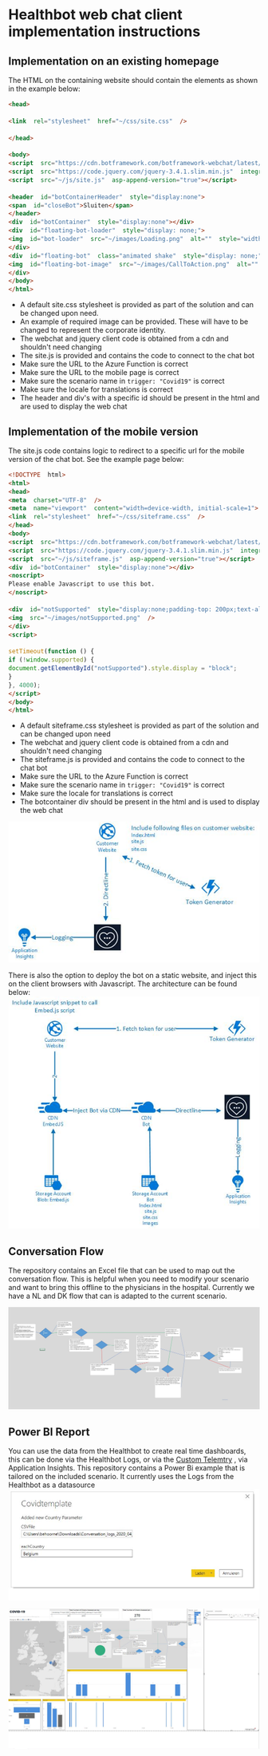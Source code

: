 ﻿
# Healthbot web chat client implementation instructions
 

## Implementation on an existing homepage
  

The HTML on the containing website should contain the elements as shown in the example below:

```HTML
<head>

<link  rel="stylesheet"  href="~/css/site.css"  />

</head>

<body>
<script  src="https://cdn.botframework.com/botframework-webchat/latest/webchat-es5.js"></script>
<script  src="https://code.jquery.com/jquery-3.4.1.slim.min.js"  integrity="sha256-pasqAKBDmFT4eHoN2ndd6lN370kFiGUFyTiUHWhU7k8="  crossorigin="anonymous"></script>
<script  src="~/js/site.js"  asp-append-version="true"></script>

<header  id="botContainerHeader"  style="display:none">
<span  id="closeBot">Sluiten</span>
</header>
<div  id="botContainer"  style="display:none"></div>
<div  id="floating-bot-loader"  style="display: none;">
<img  id="bot-loader"  src="~/images/Loading.png"  alt=""  style="width:300px;">
</div>
<div  id="floating-bot"  class="animated shake"  style="display: none;">
<img  id="floating-bot-image"  src="~/images/CallToAction.png"  alt=""  style="width:300px;">
</div>
</body>
</html>

```
- A default site.css stylesheet is provided as part of the solution and can be changed upon need.
- An example of required image can be provided. These will have to be changed to represent the corporate identity.
- The webchat and jquery client code is obtained from a cdn and shouldn't need changing
- The site.js is provided and contains the code to connect to the chat bot
- Make sure the URL to the Azure Function is correct
- Make sure the URL to the mobile page is correct
- Make sure the scenario name in `trigger: "Covid19"` is correct
- Make sure the locale for translations is correct
- The header and div's with a specific id should be present in the html and are used to display the web chat

## Implementation of the mobile version
The site.js code contains logic to redirect to a specific url for the mobile version of the chat bot.
See the example page below:
```HTML
<!DOCTYPE  html>
<html>
<head>
<meta  charset="UTF-8"  />
<meta  name="viewport"  content="width=device-width, initial-scale=1">
<link  rel="stylesheet"  href="~/css/siteframe.css"  />
</head>
<body>
<script  src="https://cdn.botframework.com/botframework-webchat/latest/webchat-es5.js"></script>
<script  src="https://code.jquery.com/jquery-3.4.1.slim.min.js"  integrity="sha256-pasqAKBDmFT4eHoN2ndd6lN370kFiGUFyTiUHWhU7k8="  crossorigin="anonymous"></script>
<script  src="~/js/siteframe.js"  asp-append-version="true"></script>
<div  id="botContainer"  style="display:none"></div>
<noscript>
Please enable Javascript to use this bot.
</noscript>

<div  id="notSupported"  style="display:none;padding-top: 200px;text-align: center;">
<img  src="~/images/notSupported.png"  />
</div>
<script>

setTimeout(function () {
if (!window.supported) {
document.getElementById("notSupported").style.display = "block";
}
}, 4000);
</script>
</body>
</html>

```
- A default siteframe.css stylesheet is provided as part of the solution and can be changed upon need
- The webchat and jquery client code is obtained from a cdn and shouldn't need changing
- The siteframe.js is provided and contains the code to connect to the chat bot
- Make sure the URL to the Azure Function is correct
- Make sure the scenario name in `trigger: "Covid19"` is correct
- Make sure the locale for translations is correct
- The botcontainer div should be present in the html and is used to display the web chat

![Architecture](https://github.com/iBoonz/Healthbot-Covid-Snippets/blob/master/HealthBot.Client/Architecture/Healthbot-simpel.jpg)

There is also the option to deploy the bot on a static website, and inject this on the client browsers with Javascript. The architecture can be found below:
![Embedding Architecture](https://github.com/iBoonz/Healthbot-Covid-Snippets/blob/master/HealthBot.Client/Architecture/Healthbot-Embed.jpg)


## Conversation Flow 
The repository contains an Excel file that can be used to map out the conversation flow. This is helpful when you need to modify your scenario and want to bring this offline to the physicians in the hospital. Currently we have a NL and DK flow that can is adapted to the current scenario. 

![Embedding Architecture](https://github.com/iBoonz/Healthbot-Covid-Snippets/blob/master/HealthBot.Client/Architecture/Flow.JPG)

## Power BI Report	
You can use the data from the Healthbot to create real time dashboards, this can be done via the Healthbot Logs, or via the [Custom Telemtry](https://docs.microsoft.com/en-us/healthbot/custom_telemetry) , via Application Insights.
This repository contains a Power Bi example that is tailored on the included scenario. It currently uses the Logs from the Healthbot as a datasource  
![Embedding Architecture](https://github.com/iBoonz/Healthbot-Covid-Snippets/blob/master/HealthBot.Client/report/images/DataSourceExample.JPG)

![Embedding Architecture](https://github.com/iBoonz/Healthbot-Covid-Snippets/blob/master/HealthBot.Client/report/images/Dashboard.JPG)
